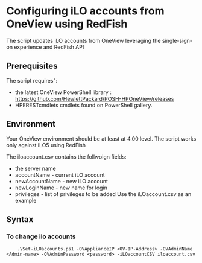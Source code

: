 

# Configuring iLO accounts from OneView using RedFish

The script updates iLO accounts from OneView leveraging the single-sign-on experience and RedFish API

## Prerequisites
The  script requires":
   * the latest OneView PowerShell library : https://github.com/HewlettPackard/POSH-HPOneView/releases
   * HPERESTcmdlets cmdlets found on PowerShell gallery. 

## Environment

Your OneView environment should be at least at 4.00 level.
The script works only against iLO5 using RedFish

The iloaccount.csv contains the follwoign fields:
   * the server name 
   * accountName - current iLO account
   * newAccountName - new iLO account
   * newLoginName - new name for login
   * privileges  - list of privileges to be added 
   Use the iLOaccount.csv as an example 



## Syntax

### To change  ilo accounts

```
    .\Set-iLOaccounts.ps1 -OVApplianceIP <OV-IP-Address> -OVAdminName <Admin-name> -OVAdminPassword <password> -iLOaccountCSV iloaccount.csv

```
